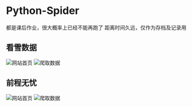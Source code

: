 # Python-Spider
都是课后作业，很大概率上已经不能再跑了
距离时间久远，仅作为存档及记录用

## 看雪数据
![网站首页](https://cdn.jsdelivr.net/gh/zhboat/cdn_pic@master/upic/2020/07-02_18:17.png)
![爬取数据](https://cdn.jsdelivr.net/gh/zhboat/cdn_pic@master/upic/2020/07-02_18:16.png)
## 前程无忧
![网站首页](https://cdn.jsdelivr.net/gh/zhboat/cdn_pic@master/upic/2020/07-02_18:18.png)
![爬取数据](https://cdn.jsdelivr.net/gh/zhboat/cdn_pic@master/upic/2020/07-02_18:19.png)
